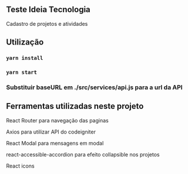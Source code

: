 ## Teste Ideia Tecnologia
Cadastro de projetos e atividades

## Utilização
### `yarn install`
### `yarn start`
### Substituir baseURL em ./src/services/api.js para a url da API

## Ferramentas utilizadas neste projeto
<p>React Router para navegação das paginas</p>
<p>Axios para utilizar API do codeigniter</p>
<p>React Modal para mensagens em modal</p>
<p>react-accessible-accordion para efeito collapsible nos projetos</p>
<p>React icons</p>
